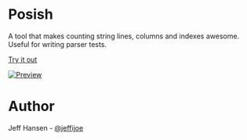 # Posish

A tool that makes counting string lines, columns and indexes awesome. Useful for writing parser tests.

[Try it out]((https://posish.now.sh))

[![Preview](http://i.imgur.com/MgzCUeJ.png)](https://posish.now.sh)

# Author

Jeff Hansen - [@jeffijoe](https://jeffijoe.com)
